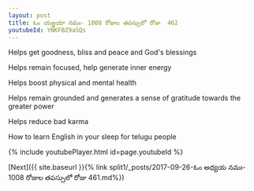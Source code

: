 ```yaml
---
layout: post
title: ఓం యజ్ఞయా నమః- 1008 రోజుల తపస్సులో రోజు  462
youtubeId: YNKFBZ9aSQs
---
```

 
 
Helps get goodness, bliss and peace and God's blessings
 
Helps remain focused, help generate inner energy 
 
Helps boost physical and mental health 
 
Helps remain grounded and generates a sense of gratitude towards the greater power 
 
Helps reduce bad karma
 
How to learn English in your sleep for telugu people
 
 
 
 


{% include youtubePlayer.html id=page.youtubeId %}
 
[Next]({{ site.baseurl }}{% link split1/_posts/2017-09-26-ఓం అధ్యయ నమః- 1008 రోజుల తపస్సులో రోజు  461.md%})
 
